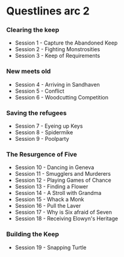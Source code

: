 # Questlines arc 2

### Clearing the keep

- Session 1 - Capture the Abandoned Keep
- Session 2 - Fighting Monstrosities
- Session 3 - Keep of Requirements

### New meets old

- Session 4 - Arriving in Sandhaven
- Session 5 - Conflict
- Session 6 - Woodcutting Competition

### Saving the refugees

- Session 7 - Eyeing up Keys
- Session 8 - Spidermike
- Session 9 - Poolparty

### The Resurgence of Five

- Session 10 - Dancing in Geneva
- Session 11 - Smugglers and Murderers
- Session 12 - Playing Games of Chance
- Session 13 - Finding a Flower
- Session 14 - A Stroll with Grandma
- Session 15 - Whack a Monk
- Session 16 - Pull the Laver
- Session 17 - Why is Six afraid of Seven
- Session 18 - Receiving Elowyn's Heritage

### Building the Keep

- Session 19 - Snapping Turtle
